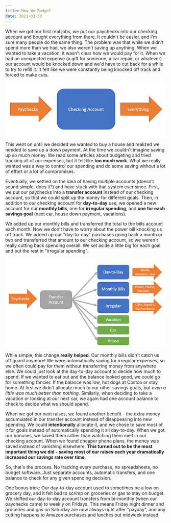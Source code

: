 ```yaml
---
title: How We Budget
date: 2021-03-30
---
```


When we got our first real jobs, we put our paychecks into our checking account and bought everything from there. It couldn't be easier, and I'm sure many people do the same thing. The problem was that while we didn't spend more than we had, we also weren't saving up anything. When we wanted to take a vacation, it wasn't clear how we would pay for it. When we had an unexpected expense (a gift for someone, a car repair, or whatever) our account would be knocked down and we'd have to cut back for a while to try to refill it. It felt like we were constantly being knocked off track and forced to make cuts.

![one-account-budgeting](img/one-account-budgeting.png)

This went on until we decided we wanted to buy a house and realized we needed to save up a down payment. At the time we couldn't imagine saving up so much money. We read some articles about budgeting and tried tracking all of our expenses, but it felt like **too much work**. What we really wanted was a way to control our spending and do some saving without a lot of effort or a lot of compromises.

Eventually, we settled on the idea of having multiple accounts (doesn't sound simple, does it?) and have stuck with that system ever since. First, we put our paychecks into a **transfer account** instead of our checking account, so that we could split up the money for different goals. Then, in addition to our checking account for **day-to-day** use, we opened a new account for our **monthly bills**, one for **irregular spending**, and **one for each savings goal** (next car, house down payment, vacations). 

We added up our monthly bills and transferred the total to the bills account each month. Now we don't have to worry about the power bill knocking us off track. We added up our "day-to-day" purchases going back a month or two and transferred that amount to our checking account, so we weren't really cutting back spending overall. We set aside a little big for each goal and put the rest in "irregular spending".

![many-accounts-budgeting](img/many-accounts-budgeting.png)

While simple, this change **really helped**. Our monthly bills didn't catch us off guard anymore! We were automatically saving for irregular expenses, so we often could pay for them without transferring money from anywhere else. We could just look at the day-to-day account to decide how much to spend. If we wanted to eat out and the balance looked good, we could go for something fancier. If the balance was low, hot dogs at Costco or stay home. At first we didn't allocate much to our other savings goals, but *even a little was much better than nothing*. Similarly, when deciding to take a vacation or looking at our next car, we again had one account balance to check to decide what we should spend.

When we got our next raises, we found another benefit - the extra money accumulated in our transfer account instead of disappearing into new spending. We could **intentionally** allocate it, and we chose to save most of it for goals instead of automatically spending it all day-to-day. When we got our bonuses, we saved them rather than watching them melt in our checking account. When we found cheaper phone plans, the money was saved instead of vanishing elsewhere. **This turned out to be the most important thing we did - saving most of our raises each year dramatically increased our savings rate over time**.

So, that's the process. No tracking every purchase, no spreadsheets, no budget software. Just separate accounts, automatic transfers, and one balance to check for any given spending decision.

One bonus trick: Our day-to-day account used to sometimes be a low on grocery day, and it felt bad to scrimp on groceries or gas to stay on budget. We shifted our day-to-day account transfers from bi-monthly (when our paychecks came) to weekly on Fridays. This means Friday night dinner and groceries and gas on Saturday are now always right after "payday", and any cutting happens to Amazon purchases and lunches out midweek instead.